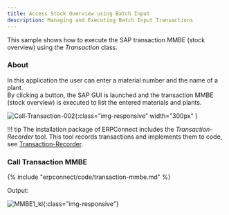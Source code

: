 ```yaml
---
title: Access Stock Overview using Batch Input
description: Managing and Executing Batch Input Transactions
---
```


This sample shows how to execute the SAP transaction MMBE (stock overview) using the *Transaction* class.

### About

In this application the user can enter a material number and the name of a plant. <br>
By clicking a button, the SAP GUI is launched and the transaction MMBE (stock overview) is executed to list the entered materials and plants. 

![Call-Transaction-002]( site:assets/images/erpconnect/samples/Call-Transaction-002.png){:class="img-responsive" width="300px" }

!!! tip
    The installation package of ERPConnect includes the *Transaction-Recorder* tool.
    This tool records transactions and implements them to code, see [Transaction-Recorder](../documentation/transactions/transaction-recorder.md).


### Call Transaction MMBE

{% include "erpconnect/code/transaction-mmbe.md" %}

Output:

![MMBE1_kl]( site:assets/images/erpconnect/documentation/Call-Transaction-003.png){:class="img-responsive"}
